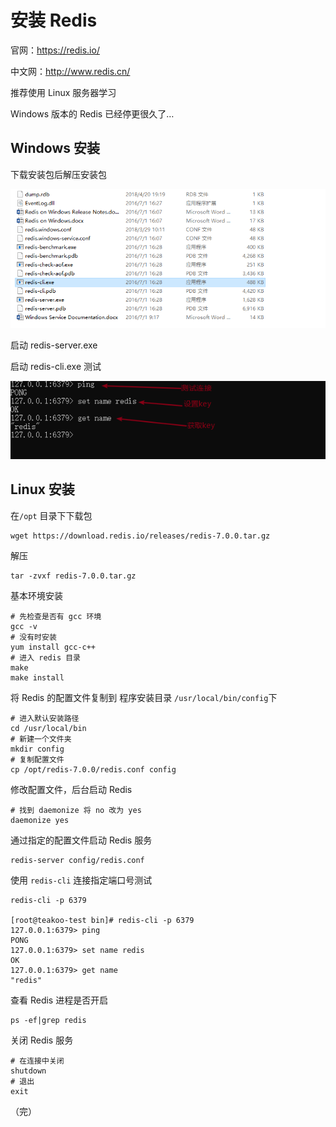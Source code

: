 # 安装 Redis

官网：https://redis.io/

中文网：http://www.redis.cn/

推荐使用 Linux 服务器学习

Windows 版本的 Redis 已经停更很久了…

## Windows 安装

下载安装包后解压安装包

![install](./images/install-1.png)

启动 redis-server.exe

启动 redis-cli.exe 测试

![install](./images/install-2.png)

## Linux 安装

在`/opt` 目录下下载包

```shell
wget https://download.redis.io/releases/redis-7.0.0.tar.gz
```

解压

```shell
tar -zvxf redis-7.0.0.tar.gz
```

基本环境安装

```shell
# 先检查是否有 gcc 环境
gcc -v
# 没有时安装
yum install gcc-c++
# 进入 redis 目录
make
make install
```

将 Redis 的配置文件复制到 程序安装目录 `/usr/local/bin/config`下

```shell
# 进入默认安装路径
cd /usr/local/bin
# 新建一个文件夹
mkdir config
# 复制配置文件
cp /opt/redis-7.0.0/redis.conf config
```

修改配置文件，后台启动 Redis

```shell
# 找到 daemonize 将 no 改为 yes
daemonize yes
```

通过指定的配置文件启动 Redis 服务

```shell
redis-server config/redis.conf
```

使用 `redis-cli` 连接指定端口号测试

```shell
redis-cli -p 6379

[root@teakoo-test bin]# redis-cli -p 6379
127.0.0.1:6379> ping
PONG
127.0.0.1:6379> set name redis
OK
127.0.0.1:6379> get name
"redis"

```

查看 Redis 进程是否开启

```shell
ps -ef|grep redis
```

关闭 Redis 服务

```shell
# 在连接中关闭
shutdown
# 退出
exit
```

（完）